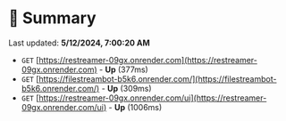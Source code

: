 # 📖 Summary
Last updated: **5/12/2024, 7:00:20 AM**

- `GET` [https://restreamer-09gx.onrender.com](https://restreamer-09gx.onrender.com) - **Up** (377ms)
- `GET` [https://filestreambot-b5k6.onrender.com/](https://filestreambot-b5k6.onrender.com/) - **Up** (309ms)
- `GET` [https://restreamer-09gx.onrender.com/ui](https://restreamer-09gx.onrender.com/ui) - **Up** (1006ms)
